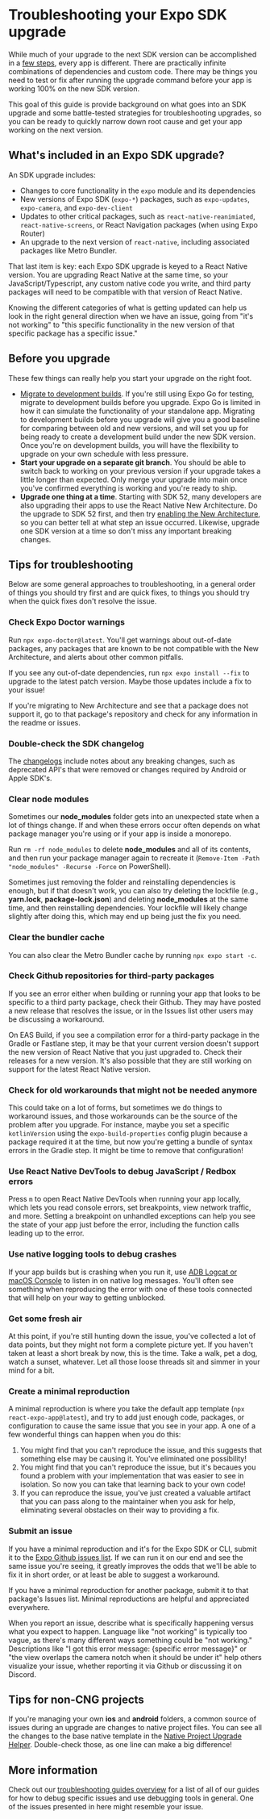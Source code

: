 # Troubleshooting your Expo SDK upgrade

While much of your upgrade to the next SDK version can be accomplished in a [few steps](https://docs.expo.dev/workflow/upgrading-expo-sdk-walkthrough/), every app is different. There are practically infinite combinations of dependencies and custom code. There may be things you need to test or fix after running the upgrade command before your app is working 100% on the new SDK version.

This goal of this guide is provide background on what goes into an SDK upgrade and some battle-tested strategies for troubleshooting upgrades, so you can be ready to quickly narrow down root cause and get your app working on the next version.

## What's included in an Expo SDK upgrade?
An SDK upgrade includes:
- Changes to core functionality in the `expo` module and its dependencies
- New versions of Expo SDK (`expo-*`) packages, such as `expo-updates`, `expo-camera`, and `expo-dev-client`
- Updates to other critical packages, such as `react-native-reanimiated`, `react-native-screens`, or React Navigation packages (when using Expo Router)
- An upgrade to the next version of `react-native`, including associated packages like Metro Bundler.

That last item is key: each Expo SDK upgrade is keyed to a React Native version. You are upgrading React Native at the same time, so your JavaScript/Typescript, any custom native code you write, and third party packages will need to be compatible with that version of React Native.

Knowing the different categories of what is getting updated can help us look in the right general direction when we have an issue, going from "it's not working" to "this specific functionality in the new version of that specific package has a specific issue."

## Before you upgrade

These few things can really help you start your upgrade on the right foot.
- [Migrate to development builds](https://docs.expo.dev/develop/development-builds/introduction/). If you're still using Expo Go for testing, migrate to development builds before you upgrade. Expo Go is limited in how it can simulate the functionality of your standalone app. Migrating to development builds before you upgrade will give you a good baseline for comparing between old and new versions, and will set you up for being ready to create a development build under the new SDK version. Once you're on development builds, you will have the flexibility to upgrade on your own schedule with less pressure.
- **Start your upgrade on a separate git branch**. You should be able to switch back to working on your previous version if your upgrade takes a little longer than expected. Only merge your upgrade into main once you've confirmed everything is working and you're ready to ship.
- **Upgrade one thing at a time**. Starting with SDK 52, many developers are also upgrading their apps to use the React Native New Architecture. Do the upgrade to SDK 52 first, and then try [enabling the New Architecture](https://docs.expo.dev/guides/new-architecture/#enable-the-new-architecture-in-an-existing-project), so you can better tell at what step an issue occurred. Likewise, upgrade one SDK version at a time so don't miss any important breaking changes.

## Tips for troubleshooting

Below are some general approaches to troubleshooting, in a general order of things you should try first and are quick fixes, to things you should try when the quick fixes don't resolve the issue.

### Check Expo Doctor warnings
Run `npx expo-doctor@latest`. You'll get warnings about out-of-date packages, any packages that are known to be not compatible with the New Architecture, and alerts about other common pitfalls.

If you see any out-of-date dependencies, run `npx expo install --fix` to upgrade to the latest patch version. Maybe those updates include a fix to your issue!

If you're migrating to New Architecture and see that a package does not support it, go to that package's repository and check for any information in the readme or issues.

### Double-check the SDK changelog

The [changelogs](https://docs.expo.dev/workflow/upgrading-expo-sdk-walkthrough/#sdk-changelogs) include notes about any breaking changes, such as deprecated API's that were removed or changes required by Android or Apple SDK's.

### Clear node modules

Sometimes our **node_modules** folder gets into an unexpected state when a lot of things change. If and when these errors occur often depends on what package manager you're using or if your app is inside a monorepo.

Run `rm -rf node_modules` to delete **node_modules** and all of its contents, and then run your package manager again to recreate it (`Remove-Item -Path "node_modules" -Recurse -Force` on PowerShell).

Sometimes just removing the folder and reinstalling dependencies is enough, but if that doesn't work, you can also try deleting the lockfile (e.g., **yarn.lock**, **package-lock.json**) and deleting **node_modules** at the same time, and then reinstalling dependencies. Your lockfile will likely change slightly after doing this, which may end up being just the fix you need.

### Clear the bundler cache

You can also clear the Metro Bundler cache by running `npx expo start -c`.

### Check Github repositories for third-party packages

If you see an error either when building or running your app that looks to be specific to a third party package, check their Github. They may have posted a new release that resolves the issue, or in the Issues list other users may be discussing a workaround.

On EAS Build, if you see a compilation error for a third-party package in the Gradle or Fastlane step, it may be that your current version doesn't support the new version of React Native that you just upgraded to. Check their releases for a new version. It's also possible that they are still working on support for the latest React Native version.

### Check for old workarounds that might not be needed anymore

This could take on a lot of forms, but sometimes we do things to workaround issues, and those workarounds can be the source of the problem after you upgrade. For instance, maybe you set a specific `kotlinVersion` using the `expo-build-properties` config plugin because a package required it at the time, but now you're getting a bundle of syntax errors in the Gradle step. It might be time to remove that configuration!

### Use React Native DevTools to debug JavaScript / Redbox errors

Press `m` to open React Native DevTools when running your app locally, which lets you read console errors, set breakpoints, view network traffic, and more. Setting a breakpoint on unhandled exceptions can help you see the state of your app just before the error, including the function calls leading up to the error.

### Use native logging tools to debug crashes

If your app builds but is crashing when you run it, use [ADB Logcat or macOS Console](https://docs.expo.dev/debugging/runtime-issues/#production-errors) to listen in on native log messages. You'll often see something when reproducing the error with one of these tools connected that will help on your way to getting unblocked.

### Get some fresh air

At this point, if you're still hunting down the issue, you've collected a lot of data points, but they might not form a complete picture yet. If you haven't taken at least a short break by now, this is the time. Take a walk, pet a dog, watch a sunset, whatever. Let all those loose threads sit and simmer in your mind for a bit.

### Create a minimal reproduction

A minimal reproduction is where you take the default app template (`npx react-expo-app@latest`), and try to add just enough code, packages, or configuration to cause the same issue that you see in your app. A one of a few wonderful things can happen when you do this:
1. You might find that you can't reproduce the issue, and this suggests that something else may be causing it. You've eliminated one possibility!
2. You might find that you can't reproduce the issue, but it's becaues you found a problem with your implementation that was easier to see in isolation. So now you can take that learning back to your own code!
3. If you can reproduce the issue, you've just created a valuable artifact that you can pass along to the maintainer when you ask for help, eliminating several obstacles on their way to providing a fix.

### Submit an issue

If you have a minimal reproduction and it's for the Expo SDK or CLI, submit it to the [Expo Github issues list](https://github.com/expo/expo/issues). If we can run it on our end and see the same issue you're seeing, it greatly improves the odds that we'll be able to fix it in short order, or at least be able to suggest a workaround.

If you have a minimal reproduction for another package, submit it to that package's Issues list. Minimal reproductions are helpful and appreciated everywhere.

When you report an issue, describe what is specifically happening versus what you expect to happen. Language like "not working" is typically too vague, as there's many different ways something could be "not working." Descriptions like "I got this error message: {specific error message}" or "the view overlaps the camera notch when it should be under it" help others visualize your issue, whether reporting it via Github or discussing it on Discord.

## Tips for non-CNG projects

If you're managing your own **ios** and **android** folders, a common source of issues during an upgrade are changes to native project files. You can see all the changes to the base native template in the [Native Project Upgrade Helper](https://docs.expo.dev/bare/upgrade). Double-check those, as one line can make a big difference!

## More information

Check out our [troubleshooting guides overview](https://docs.expo.dev/troubleshooting/overview/) for a list of all of our guides for how to debug specific issues and use debugging tools in general. One of the issues presented in here might resemble your issue.